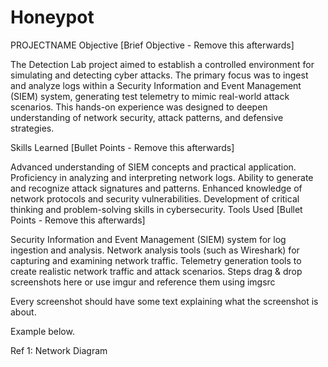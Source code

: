 # Honeypot

PROJECTNAME
Objective
[Brief Objective - Remove this afterwards]

The Detection Lab project aimed to establish a controlled environment for simulating and detecting cyber attacks. The primary focus was to ingest and analyze logs within a Security Information and Event Management (SIEM) system, generating test telemetry to mimic real-world attack scenarios. This hands-on experience was designed to deepen understanding of network security, attack patterns, and defensive strategies.

Skills Learned
[Bullet Points - Remove this afterwards]

Advanced understanding of SIEM concepts and practical application.
Proficiency in analyzing and interpreting network logs.
Ability to generate and recognize attack signatures and patterns.
Enhanced knowledge of network protocols and security vulnerabilities.
Development of critical thinking and problem-solving skills in cybersecurity.
Tools Used
[Bullet Points - Remove this afterwards]

Security Information and Event Management (SIEM) system for log ingestion and analysis.
Network analysis tools (such as Wireshark) for capturing and examining network traffic.
Telemetry generation tools to create realistic network traffic and attack scenarios.
Steps
drag & drop screenshots here or use imgur and reference them using imgsrc

Every screenshot should have some text explaining what the screenshot is about.

Example below.

Ref 1: Network Diagram
